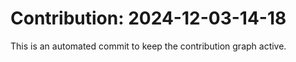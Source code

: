 # Contribution: 2024-12-03-14-18
This is an automated commit to keep the contribution graph active.
